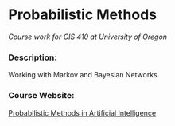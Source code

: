# Probabilistic Methods
*Course work for CIS 410 at University of Oregon*

### Description:
Working with Markov and Bayesian Networks.

### Course Website:
<a href="https://www.cs.uoregon.edu/Classes/16S/cis410pm/" target="_blank">Probabilistic Methods in Artificial Intelligence</a>
